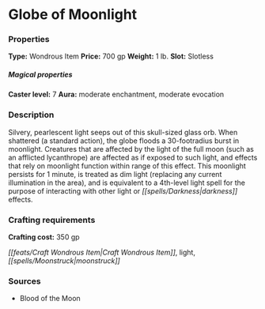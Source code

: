 ﻿---
Title: "Globe of Moonlight"
Type: "Wondrous Item"
Price: "700 gp"
Weight: "1 lb."
Slot: "Slotless"
Caster level: "7"
Aura: "moderate enchantment, moderate evocation"
Description: |
  "Silvery, pearlescent light seeps out of this skull-sized glass orb. When shattered (a standard action), the globe floods a 30-footradius burst in moonlight. Creatures that are affected by the light of the full moon (such as an afflicted lycanthrope) are affected as if exposed to such light, and effects that rely on moonlight function within range of this effect. This moonlight persists for 1 minute, is treated as dim light (replacing any current illumination in the area), and is equivalent to a 4th-level light spell for the purpose of interacting with other light or darkness effects."
Crafting cost: "350 gp"
Sources: "['Blood of the Moon']"
---

# Globe of Moonlight

### Properties

**Type:** Wondrous Item **Price:** 700 gp **Weight:** 1 lb. **Slot:** Slotless

##### Magical properties

**Caster level:** 7 **Aura:** moderate enchantment, moderate evocation

### Description

Silvery, pearlescent light seeps out of this skull-sized glass orb. When shattered (a standard action), the globe floods a 30-footradius burst in moonlight. Creatures that are affected by the light of the full moon (such as an afflicted lycanthrope) are affected as if exposed to such light, and effects that rely on moonlight function within range of this effect. This moonlight persists for 1 minute, is treated as dim light (replacing any current illumination in the area), and is equivalent to a 4th-level light spell for the purpose of interacting with other light or _[[spells/Darkness|darkness]]_ effects.

### Crafting requirements

**Crafting cost:** 350 gp

_[[feats/Craft Wondrous Item|Craft Wondrous Item]]_, light, _[[spells/Moonstruck|moonstruck]]_

### Sources

* Blood of the Moon
